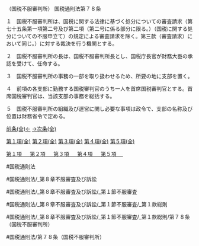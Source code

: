 （国税不服審判所）
国税通則法第７８条

１　国税不服審判所は、国税に関する法律に基づく処分についての審査請求（第七十五条第一項第二号及び第二項（第二号に係る部分に限る。）（国税に関する処分についての不服申立て）の規定による審査請求を除く。第三款（審査請求）において同じ。）に対する裁決を行う機関とする。

２　国税不服審判所の長は、国税不服審判所長とし、国税庁長官が財務大臣の承認を受けて、任命する。

３　国税不服審判所の事務の一部を取り扱わせるため、所要の地に支部を置く。

４　前項の各支部に勤務する国税審判官のうち一人を首席国税審判官とする。首席国税審判官は、当該支部の事務を総括する。

５　国税不服審判所の組織及び運営に関し必要な事項は政令で、支部の名称及び位置は財務省令で定める。

[前条(全)←](国税通則法＿＿＿＿＿第７７条の２_.md)    [→次条(全)](国税通則法＿＿＿＿＿第７９条_.md)

[第１項(全)](国税通則法＿＿＿＿＿第７８条第１項_.md)  [第２項(全)](国税通則法＿＿＿＿＿第７８条第２項_.md)  [第３項(全)](国税通則法＿＿＿＿＿第７８条第３項_.md)  [第４項(全)](国税通則法＿＿＿＿＿第７８条第４項_.md)  [第５項(全)](国税通則法＿＿＿＿＿第７８条第５項_.md)  

[第１項 　 ](国税通則法＿＿＿＿＿第７８条第１項.md)  [第２項 　 ](国税通則法＿＿＿＿＿第７８条第２項.md)  [第３項 　 ](国税通則法＿＿＿＿＿第７８条第３項.md)  [第４項 　 ](国税通則法＿＿＿＿＿第７８条第４項.md)  [第５項 　 ](国税通則法＿＿＿＿＿第７８条第５項.md)  

#国税通則法

#国税通則法/_第８章不服審査及び訴訟

#国税通則法/_第８章不服審査及び訴訟/_第１節不服審査

#国税通則法/_第８章不服審査及び訴訟/_第１節不服審査/_第１款総則

#国税通則法/_第８章不服審査及び訴訟/_第１節不服審査/_第１款総則/第７８条（国税不服審判所）

#国税通則法/第７８条（国税不服審判所）

